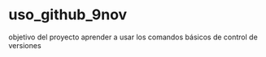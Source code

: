 # uso_github_9nov
objetivo del proyecto aprender a usar los comandos básicos de control de versiones
